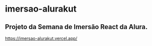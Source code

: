 # imersao-alurakut


## Projeto da Semana de Imersão React da Alura.

https://imersao-alurakut.vercel.app/
